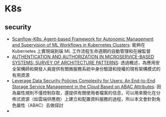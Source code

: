 # K8s
## security
- [Scanflow-K8s: Agent-based Framework for Autonomic Management and Supervision of ML Workflows in Kubernetes Clusters](https://ieeexplore.ieee.org/abstract/document/9826110): 能夠在 Kubernetes 上實現端到端 ML 工作流程生命週期的自動管理和在線監督
- [AUTHENTICATION AND AUTHORIZATION IN MICROSERVICE-BASED SYSTEMS: SURVEY OF ARCHITECTURE PATTERNS](https://arxiv.org/pdf/2009.02114): 透過概述，為應用安全架構師和開發人員提供有關微服務系統中身份驗證和授權的現有架構模式的有用資源
- [Leverage Data Security Policies Complexity for Users: An End-to-End Storage Service Management in the Cloud Based on ABAC Attributes](https://link.springer.com/chapter/10.1007/978-3-031-59933-0_14): 因為屬性規則不僅控制存取，還提供有關使用者檔案的信息，可以用來簡化在分佈式資源（如雲端供應商）上建立和配置資料服務的過程，所以本文會針對角色屬性（ABAC）去做探討
- 
